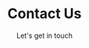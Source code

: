 ---
layout: contact
lang: en
permalink: /en/contact

title: Contact Us
subtitle: Let's get in touch
hero-image: assets/img/jpg/1920/facade-1920.jpg
hero-overlay: true
---